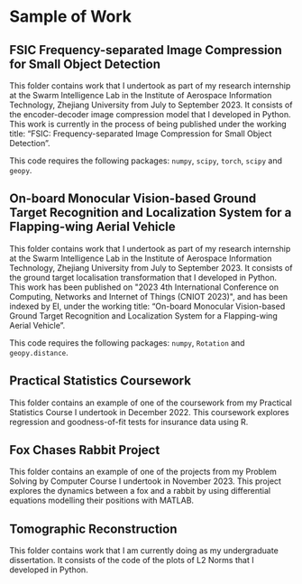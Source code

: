 # Sample of Work

## FSIC Frequency-separated Image Compression for Small Object Detection
This folder contains work that I undertook as part of my research internship at the Swarm Intelligence Lab in the Institute of Aerospace Information Technology, Zhejiang University from July to September 2023. It consists of the encoder-decoder image compression model that I developed in Python. This work is currently in the process of being published under the working title: “FSIC: Frequency-separated Image Compression for Small Object Detection”.

This code requires the following packages: ``numpy``, ``scipy``, ``torch``, ``scipy`` and ``geopy``. 

## On-board Monocular Vision-based Ground Target Recognition and Localization System for a Flapping-wing Aerial Vehicle
This folder contains work that I undertook as part of my research internship at the Swarm Intelligence Lab in the Institute of Aerospace Information Technology, Zhejiang University from July to September 2023. It consists of the ground target localisation transformation that I developed in Python. This work has been published on "2023 4th International Conference on Computing, Networks and Internet of Things (CNIOT 2023)", and has been indexed by EI, under the working title: “On-board Monocular Vision-based Ground Target Recognition and Localization System for a Flapping-wing Aerial Vehicle”.

This code requires the following packages: ``numpy``, ``Rotation`` and ``geopy.distance``.

## Practical Statistics Coursework
This folder contains an example of one of the coursework from my Practical Statistics Course I undertook in December 2022. This coursework explores regression and goodness-of-fit tests for insurance data using R.

## Fox Chases Rabbit Project
This folder contains an example of one of the projects from my Problem Solving by Computer Course I undertook in November 2023. This project explores the dynamics between a fox and a rabbit by using differential equations modelling their positions with MATLAB.

## Tomographic Reconstruction
This folder contains work that I am currently doing as my undergraduate dissertation. It consists of the code of the plots of L2 Norms that I developed in Python.
